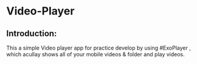 # Video-Player

Introduction:
-------------
This a simple Video player app for practice develop by using #ExoPlayer ,
which acullay shows all of your mobile videos & folder and play videos.

